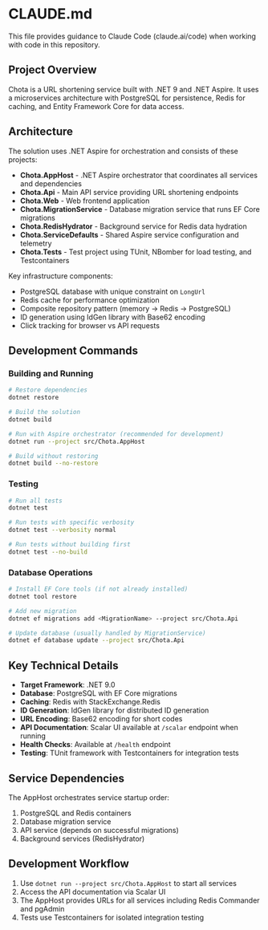 # CLAUDE.md

This file provides guidance to Claude Code (claude.ai/code) when working with code in this repository.

## Project Overview

Chota is a URL shortening service built with .NET 9 and .NET Aspire. It uses a microservices architecture with PostgreSQL for persistence, Redis for caching, and Entity Framework Core for data access.

## Architecture

The solution uses .NET Aspire for orchestration and consists of these projects:

- **Chota.AppHost** - .NET Aspire orchestrator that coordinates all services and dependencies
- **Chota.Api** - Main API service providing URL shortening endpoints
- **Chota.Web** - Web frontend application  
- **Chota.MigrationService** - Database migration service that runs EF Core migrations
- **Chota.RedisHydrator** - Background service for Redis data hydration
- **Chota.ServiceDefaults** - Shared Aspire service configuration and telemetry
- **Chota.Tests** - Test project using TUnit, NBomber for load testing, and Testcontainers

Key infrastructure components:
- PostgreSQL database with unique constraint on `LongUrl`
- Redis cache for performance optimization
- Composite repository pattern (memory → Redis → PostgreSQL)
- ID generation using IdGen library with Base62 encoding
- Click tracking for browser vs API requests

## Development Commands

### Building and Running
```bash
# Restore dependencies
dotnet restore

# Build the solution
dotnet build

# Run with Aspire orchestrator (recommended for development)
dotnet run --project src/Chota.AppHost

# Build without restoring
dotnet build --no-restore
```

### Testing
```bash
# Run all tests
dotnet test

# Run tests with specific verbosity
dotnet test --verbosity normal

# Run tests without building first
dotnet test --no-build
```

### Database Operations
```bash
# Install EF Core tools (if not already installed)
dotnet tool restore

# Add new migration
dotnet ef migrations add <MigrationName> --project src/Chota.Api

# Update database (usually handled by MigrationService)
dotnet ef database update --project src/Chota.Api
```

## Key Technical Details

- **Target Framework**: .NET 9.0
- **Database**: PostgreSQL with EF Core migrations
- **Caching**: Redis with StackExchange.Redis
- **ID Generation**: IdGen library for distributed ID generation
- **URL Encoding**: Base62 encoding for short codes
- **API Documentation**: Scalar UI available at `/scalar` endpoint when running
- **Health Checks**: Available at `/health` endpoint
- **Testing**: TUnit framework with Testcontainers for integration tests

## Service Dependencies

The AppHost orchestrates service startup order:
1. PostgreSQL and Redis containers
2. Database migration service
3. API service (depends on successful migrations)
4. Background services (RedisHydrator)

## Development Workflow

1. Use `dotnet run --project src/Chota.AppHost` to start all services
2. Access the API documentation via Scalar UI
3. The AppHost provides URLs for all services including Redis Commander and pgAdmin
4. Tests use Testcontainers for isolated integration testing
